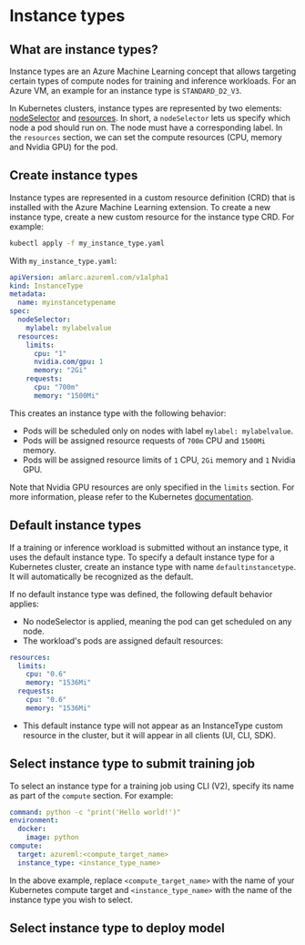 # Instance types

## What are instance types?
Instance types are an Azure Machine Learning concept that allows targeting certain types of
compute nodes for training and inference workloads.  For an Azure VM, an example for an 
instance type is `STANDARD_D2_V3`.

In Kubernetes clusters, instance types are represented by two elements: 
[nodeSelector](https://kubernetes.io/docs/concepts/scheduling-eviction/assign-pod-node/#nodeselector)
and [resources](https://kubernetes.io/docs/concepts/configuration/manage-resources-containers/).
In short, a `nodeSelector` lets us specify which node a pod should run on.  The node must have a
corresponding label.  In the `resources` section, we can set the compute resources (CPU, memory and
Nvidia GPU) for the pod.

## Create instance types
Instance types are represented in a custom resource definition (CRD) that is installed with the
Azure Machine Learning extension.  To create a new instance type, create a new custom resource
for the instance type CRD.  For example:
```bash
kubectl apply -f my_instance_type.yaml
```

With `my_instance_type.yaml`:
```yaml
apiVersion: amlarc.azureml.com/v1alpha1
kind: InstanceType
metadata:
  name: myinstancetypename
spec:
  nodeSelector:
    mylabel: mylabelvalue
  resources:
    limits:
      cpu: "1"
      nvidia.com/gpu: 1
      memory: "2Gi"
    requests:
      cpu: "700m"
      memory: "1500Mi"
```

This creates an instance type with the following behavior:
- Pods will be scheduled only on nodes with label `mylabel: mylabelvalue`.
- Pods will be assigned resource requests of `700m` CPU and `1500Mi` memory.
- Pods will be assigned resource limits of `1` CPU, `2Gi` memory and `1` Nvidia GPU.

Note that Nvidia GPU resources are only specified in the `limits` section.  For more information,
please refer to the Kubernetes [documentation](https://kubernetes.io/docs/tasks/manage-gpus/scheduling-gpus/#using-device-plugins).

## Default instance types
If a training or inference workload is submitted without an instance type, it uses the default
instance type.  To specify a default instance type for a Kubernetes cluster, create an instance
type with name `defaultinstancetype`.  It will automatically be recognized as the default.

If no default instance type was defined, the following default behavior applies:
- No nodeSelector is applied, meaning the pod can get scheduled on any node.
- The workload's pods are assigned default resources:
```yaml
resources:
  limits:
    cpu: "0.6"
    memory: "1536Mi"
  requests:
    cpu: "0.6"
    memory: "1536Mi"
```
- This default instance type will not appear as an InstanceType custom resource in the cluster,
but it will appear in all clients (UI, CLI, SDK).

## Select instance type to submit training job
To select an instance type for a training job using CLI (V2), specify its name as part of the
`compute` section.  For example:
```yaml
command: python -c "print('Hello world!')"
environment:
  docker:
    image: python
compute:
  target: azureml:<compute_target_name>
  instance_type: <instance_type_name>
```

In the above example, replace `<compute_target_name>` with the name of your Kubernetes compute
target and `<instance_type_name>` with the name of the instance type you wish to select.

## Select instance type to deploy model